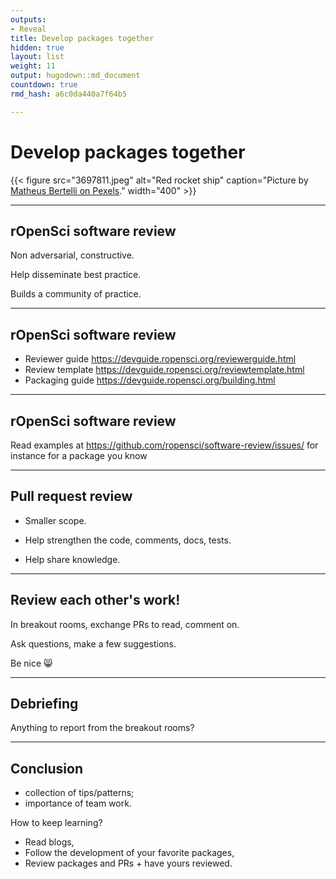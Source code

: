 ```yaml
---
outputs:
- Reveal
title: Develop packages together
hidden: true
layout: list
weight: 11
output: hugodown::md_document
countdown: true
rmd_hash: a6c0da440a7f64b5

---
```


# Develop packages together

<div class="highlight">

</div>

<div class="highlight">

{{< figure src="3697811.jpeg" alt="Red rocket ship" caption="Picture by [Matheus Bertelli on Pexels](https://www.pexels.com/photo/editorial-photo-of-red-rocket-ship-3697811/)." width="400" >}}

</div>

------------------------------------------------------------------------

## rOpenSci software review

Non adversarial, constructive.

Help disseminate best practice.

Builds a community of practice.

------------------------------------------------------------------------

## rOpenSci software review

-   Reviewer guide <https://devguide.ropensci.org/reviewerguide.html>
-   Review template <https://devguide.ropensci.org/reviewtemplate.html>
-   Packaging guide <https://devguide.ropensci.org/building.html>

------------------------------------------------------------------------

## rOpenSci software review

Read examples at <https://github.com/ropensci/software-review/issues/> for instance for a package you know

------------------------------------------------------------------------

## Pull request review

-   Smaller scope.

-   Help strengthen the code, comments, docs, tests.

-   Help share knowledge.

------------------------------------------------------------------------

## Review each other's work!

In breakout rooms, exchange PRs to read, comment on.

Ask questions, make a few suggestions.

Be nice :smile_cat:

------------------------------------------------------------------------

## Debriefing

Anything to report from the breakout rooms?

------------------------------------------------------------------------

## Conclusion

-   collection of tips/patterns;
-   importance of team work.

How to keep learning?

-   Read blogs,
-   Follow the development of your favorite packages,
-   Review packages and PRs + have yours reviewed.

